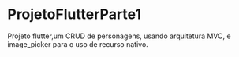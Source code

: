 # ProjetoFlutterParte1
Projeto flutter,um CRUD de personagens, usando arquitetura MVC, e image_picker para o uso de recurso nativo.

